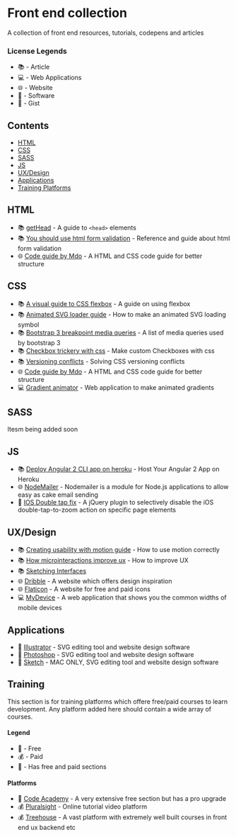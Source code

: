 # Front end collection

A collection of front end resources, tutorials, codepens and articles

### License Legends

- :books: - Article
- :computer: - Web Applications
- :globe_with_meridians: - Website
- :floppy_disk: - Software
- :link: - Gist

## Contents

- [HTML](#html)
- [CSS](#css)
- [SASS](#sass)
- [JS](#js)
- [UX/Design](#ux/design)
- [Applications](#applications)
- [Training Platforms](#training)

## HTML

- :books: [getHead](https://gethead.info/) - A guide to `<head>` elements
- :books: [You should use html form validation](https://pageclip.co/blog/2018-02-20-you-should-use-html5-form-validation.html) - Reference and guide about html form validation
- :globe_with_meridians: [Code guide by Mdo](http://codeguide.co/) - A HTML and CSS code guide for better structure

## CSS

- :books: [A visual guide to CSS flexbox](https://scotch.io/tutorials/a-visual-guide-to-css3-flexbox-properties) - A guide on using flexbox
- :books: [Animated SVG loader guide](http://chrisdermody.com/animated-svg-loader-mydevportfol-io/) - How to make an animated SVG loading symbol
- :books: [Bootstrap 3 breakpoint media queries](https://scotch.io/tutorials/default-sizes-for-twitter-bootstraps-media-queries) - A list of media queries used by bootstrap 3
- :books: [Checkbox trickery with css](http://codersblock.com/blog/checkbox-trickery-with-css/) - Make custom Checkboxes with css
- :books: [Versioning conflicts](https://blog.newrelic.com/2017/07/27/css-versioning-conflicts/) - Solving CSS versioning conflicts
- :globe_with_meridians: [Code guide by Mdo](http://codeguide.co/) - A HTML and CSS code guide for better structure
- :computer: [Gradient animator](https://www.gradient-animator.com/) - Web application to make animated gradients

## SASS

Itesm being added soon

## JS

- :books: [Deploy Angular 2 CLI app on heroku](https://medium.com/@ryanchenkie_40935/angular-cli-deployment-host-your-angular-2-app-on-heroku-3f266f13f352) - Host Your Angular 2 App on Heroku
- :globe_with_meridians: [NodeMailer](https://nodemailer.com/about/) - Nodemailer is a module for Node.js applications to allow easy as cake email sending
- :link: [IOS Double tap fix](https://gist.github.com/johan/2047491) - A jQuery plugin to selectively disable the iOS double-tap-to-zoom action on specific page elements

## UX/Design

- :books: [Creating usability with motion guide](https://medium.com/ux-in-motion/creating-usability-with-motion-the-ux-in-motion-manifesto-a87a4584ddc) - How to use motion correctly
- :books: [How microinteractions improve ux](https://www.invisionapp.com/blog/use-microinteractions-improve-ux-design/) - How to improve UX
- :books: [Sketching Interfaces](https://airbnb.design/sketching-interfaces/)
- :globe_with_meridians: [Dribble](https://dribbble.com/) - A website which offers design inspiration
- :globe_with_meridians: [Flaticon](https://www.flaticon.com/) - A website for free and paid icons
- :computer: [MyDevice](https://mydevice.io/devices/) - A web application that shows you the common widths of mobile devices

## Applications

- :floppy_disk: [Illustrator](https://www.adobe.com/uk/products/illustrator.html) - SVG editing tool and website design software
- :floppy_disk: [Photoshop](https://www.adobe.com/uk/products/photoshop.html) - SVG editing tool and website design software
- :floppy_disk: [Sketch](https://www.sketchapp.com/) - MAC ONLY, SVG editing tool and website design software

## Training

This section is for training platforms which offere free/paid courses to learn development. Any platform added here should contain a wide array of courses.

#### Legend

- :tada: - Free
- :moneybag: - Paid
- :money_with_wings: - Has free and paid sections

#### Platforms

- :money_with_wings: [Code Academy](https://www.codecademy.com/) - A very extensive free section but has a pro upgrade
- :moneybag: [Pluralsight](https://learn.pluralsight.com) - Online tutorial video platform
- :moneybag: [Treehouse](https://teamtreehouse.com/home) - A vast platform with extremely well built courses in front end ux backend etc